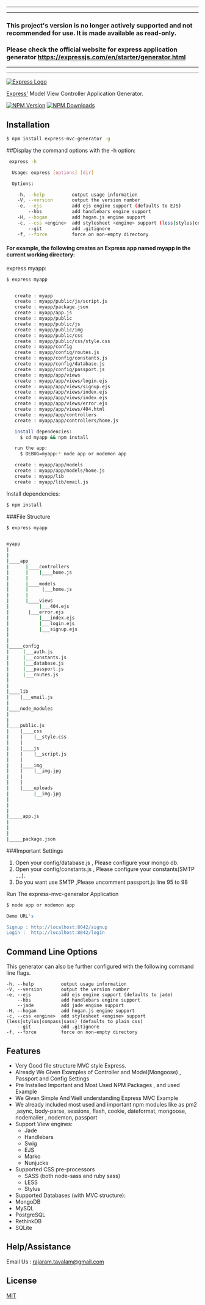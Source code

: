 
---
---

### This project's version is no longer actively supported and not recommended for use. It is made available as read-only. 
### Please check the official website for express application generator https://expressjs.com/en/starter/generator.html

---
---


[![Express Logo](https://i.cloudup.com/zfY6lL7eFa-3000x3000.png)](https://www.npmjs.com/package/express-mvc-generator/)

[Express'](https://www.npmjs.com/package/express-mvc-generator) Model View Controller Application Generator.

[![NPM Version][npm-image]][npm-url]
[![NPM Downloads][downloads-image]][downloads-url]


## Installation

```sh
$ npm install express-mvc-generator -g 
```
##Display the command options with the -h option:


```bash
 express -h

  Usage: express [options] [dir]

  Options:

    -h, --help          output usage information
    -V, --version       output the version number
    -e, --ejs           add ejs engine support (defaults to EJS)
        --hbs           add handlebars engine support
    -H, --hogan         add hogan.js engine support
    -c, --css <engine>  add stylesheet <engine> support (less|stylus|compass|sass) (defaults to plain css)
        --git           add .gitignore
    -f, --force         force on non-empty directory

```

#### For example, the following creates an Express app named myapp in the current working directory:


express myapp:

```bash
$ express myapp


   create : myapp
   create : myapp/public/js/script.js
   create : myapp/package.json
   create : myapp/app.js
   create : myapp/public
   create : myapp/public/js
   create : myapp/public/img
   create : myapp/public/css
   create : myapp/public/css/style.css
   create : myapp/config
   create : myapp/config/routes.js
   create : myapp/config/constants.js
   create : myapp/config/database.js
   create : myapp/config/passport.js
   create : myapp/app/views
   create : myapp/app/views/login.ejs
   create : myapp/app/views/signup.ejs
   create : myapp/app/views/index.ejs
   create : myapp/app/views/index.ejs
   create : myapp/app/views/error.ejs
   create : myapp/app/views/404.html
   create : myapp/app/controllers
   create : myapp/app/controllers/home.js

   install dependencies:
     $ cd myapp && npm install

   run the app:
     $ DEBUG=myapp:* node app or nodemon app 

   create : myapp/app/models
   create : myapp/app/models/home.js
   create : myapp/lib
   create : myapp/lib/email.js

```



Install dependencies:

```bash
$ npm install
```

###File Structure

```bash
$ express myapp


myapp
|
|
|____app
|      |____controllers
|      |    |____home.js
|      |
|      |____models
|      |     |___home.js
|      |
|      |____views
|           |___404.ejs
| 	    |___error.ejs
|           |___index.ejs
|           |___login.ejs
|           |___signup.ejs
|	
|
|_____config
|     |___auth.js
|     |___constants.js
|     |___database.js
|     |___passport.js
|     |___routes.js
|
|
|____lib
|    |___email.js
|
|____node_modules
|
|
|____public.js
|    |____css
|    |    |__style.css
|    |    
|    |____js
|    |    |__script.js
|    |
|    |____img
|    |    |__img.jpg
|    |
|    |
|    |____uploads
|         |__img.jpg
|      
|   
|
|_____app.js
|
|
|
|_____package.json

 ```




###Important Settings
1) Open your config/database.js , Please configure your mongo db.
2) Open your config/constants.js , Please configure your constants(SMTP ....). 
3) Do you want use SMTP ,Please uncomment passport.js line 95  to 98



Run The express-mvc-generator Application

```bash
$ node app or nodemon app 
```

```sh
Demo URL's

Signup : http://localhost:8042/signup
Login :  http://localhost:8042/login

```



## Command Line Options

This generator can also be further configured with the following command line flags.

    -h, --help          output usage information
    -V, --version       output the version number
    -e, --ejs           add ejs engine support (defaults to jade)
        --hbs           add handlebars engine support
        --jade          add jade engine support
    -H, --hogan         add hogan.js engine support
    -c, --css <engine>  add stylesheet <engine> support (less|stylus|compass|sass) (defaults to plain css)
        --git           add .gitignore
    -f, --force         force on non-empty directory


## Features

- Very Good  file structure MVC style Express. 
- Already We Given Examples of Controller and Model(Mongoose) , Passport  and Config Settings
- Pre Installed Important and Most Used NPM Packages , and used Example 
- We Given Simple And Well understanding Express MVC Example
- We already included most used and important npm modules like as pm2 ,async, body-parse, sessions, flash, cookie, dateformat, mongoose, nodemailer , nodemon, passport
- Support View engines:
  - Jade
  - Handlebars
  - Swig
  - EJS
  - Marko
  - Nunjucks
- Supported CSS pre-processors
  - SASS (both node-sass and ruby sass)
  - LESS
  - Stylus
- Supported Databases (with MVC structure):
 - MongoDB
 - MySQL
 - PostgreSQL
 - RethinkDB
 - SQLite



## Help/Assistance

Email Us : rajaram.tavalam@gmail.com          


## License

[MIT](LICENSE)

[npm-image]: https://img.shields.io/npm/v/express-mvc-generator.svg
[npm-url]: https://npmjs.org/package/express-mvc-generator
[downloads-image]: https://img.shields.io/npm/dm/express-mvc-generator.svg
[downloads-url]: https://npmjs.org/package/express-mvc-generator


